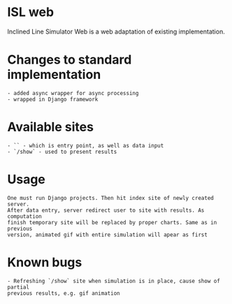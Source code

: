 # ISL web
Inclined Line Simulator Web is a web adaptation of existing implementation.

# Changes to standard implementation
    - added async wrapper for async processing
    - wrapped in Django framework
    
# Available sites
    - `` - which is entry point, as well as data input
    - `/show` - used to present results
    
# Usage
    One must run Django projects. Then hit index site of newly created server.
    After data entry, server redirect user to site with results. As computation 
    finish temporary site will be replaced by proper charts. Same as in previous
    version, animated gif with entire simulation will apear as first
    
# Known bugs
    - Refreshing `/show` site when simulation is in place, cause show of partial
    previous results, e.g. gif animation 
